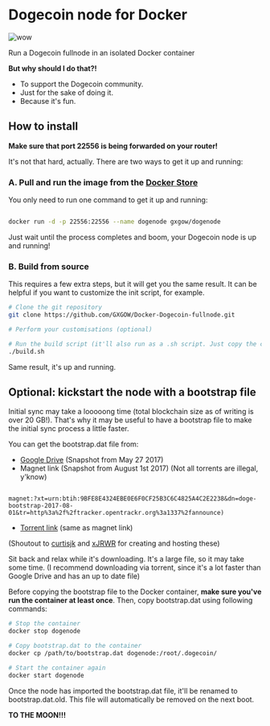 # Dogecoin node for Docker

![wow](http://dogecoin.com/imgs/dogecoin-300.png)

Run a Dogecoin fullnode in an isolated Docker container

**But why should I do that?!**

* To support the Dogecoin community.
* Just for the sake of doing it.
* Because it's fun.

## How to install

**Make sure that port 22556 is being forwarded on your router!**

It's not that hard, actually. There are two ways to get it up and running:

### A. Pull and run the image from the [Docker Store](https://store.docker.com/community/images/gxgow/dogenode)

You only need to run one command to get it up and running:

```bash

docker run -d -p 22556:22556 --name dogenode gxgow/dogenode

```

Just wait until the process completes and boom, your Dogecoin node is up and running!

### B. Build from source

This requires a few extra steps, but it will get you the same result. It can be helpful if you want to customize the init script, for example.

```bash
# Clone the git repository
git clone https://github.com/GXGOW/Docker-Dogecoin-fullnode.git

# Perform your customisations (optional)

# Run the build script (it'll also run as a .sh script. Just copy the contents or change the file extension.)
./build.sh
```

Same result, it's up and running.

## Optional: kickstart the node with a bootstrap file

Initial sync may take a looooong time (total blockchain size as of writing is over 20 GB!). That's why it may be useful to have a bootstrap file to make the initial sync process a little faster.

You can get the bootstrap.dat file from:

* [Google Drive](https://drive.google.com/drive/folders/0B4kwVxcNWulsQ0w4NXN0TlFkOEU) (Snapshot from May 27 2017)
* Magnet link (Snapshot from August 1st 2017) (Not all torrents are illegal, y'know)

```

magnet:?xt=urn:btih:9BFE8E4324EBE0E6F0CF25B3C6C4825A4C2E2238&dn=doge-bootstrap-2017-08-01&tr=http%3a%2f%2ftracker.opentrackr.org%3a1337%2fannounce)
```

* [Torrent link](http://insecure.cjk.ovh/doge-bootstrap-2017-08-01.torrent) (same as magnet link)

(Shoutout to [curtisjk](https://www.reddit.com/user/curtisjk) and [xJRWR](https://www.reddit.com/user/xJRWR) for creating and hosting these)

Sit back and relax while it's downloading. It's a large file, so it may take some time. (I recommend downloading via torrent, since it's a lot faster than Google Drive and has an up to date file)

Before copying the bootstrap file to the Docker container, **make sure you've run the container at least once**. Then, copy bootstrap.dat using following commands:

```bash
# Stop the container
docker stop dogenode

# Copy bootstrap.dat to the container
docker cp /path/to/bootstrap.dat dogenode:/root/.dogecoin/

# Start the container again
docker start dogenode
```

Once the node has imported the bootstrap.dat file, it'll be renamed to bootstrap.dat.old. This file will automatically be removed on the next boot.

**TO THE MOON!!!**